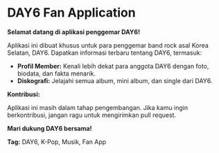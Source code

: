 # DAY6 Fan Application

**Selamat datang di aplikasi penggemar DAY6!**

Aplikasi ini dibuat khusus untuk para penggemar band rock asal Korea Selatan, DAY6. Dapatkan informasi terbaru tentang DAY6, termasuk:

* **Profil Member:** Kenali lebih dekat para anggota DAY6 dengan foto, biodata, dan fakta menarik.
* **Diskografi:** Jelajahi semua album, mini album, dan single dari DAY6.

**Kontribusi:**

Aplikasi ini masih dalam tahap pengembangan. Jika kamu ingin berkontribusi, jangan ragu untuk mengirimkan pull request.

**Mari dukung DAY6 bersama!**

**Tag:** DAY6, K-Pop, Musik, Fan App
